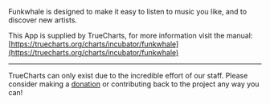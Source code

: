 Funkwhale is designed to make it easy to listen to music you like, and to discover new artists.

This App is supplied by TrueCharts, for more information visit the manual: [https://truecharts.org/charts/incubator/funkwhale](https://truecharts.org/charts/incubator/funkwhale)

---

TrueCharts can only exist due to the incredible effort of our staff.
Please consider making a [donation](https://truecharts.org/sponsor) or contributing back to the project any way you can!
